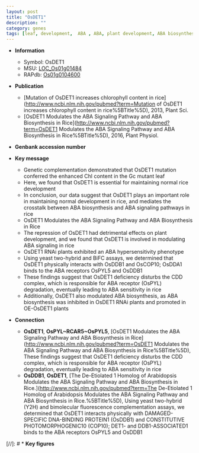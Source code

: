 ```yaml
---
layout: post
title: "OsDET1"
description: ""
category: genes
tags: [leaf, development,  ABA , ABA, plant development, ABA biosynthesis]
---
```


* **Information**  
    + Symbol: OsDET1  
    + MSU: [LOC_Os01g01484](http://rice.uga.edu/cgi-bin/ORF_infopage.cgi?orf=LOC_Os01g01484)  
    + RAPdb: [Os01g0104600](http://rapdb.dna.affrc.go.jp/viewer/gbrowse_details/irgsp1?name=Os01g0104600)  

* **Publication**  
    + [Mutation of OsDET1 increases chlorophyll content in rice](http://www.ncbi.nlm.nih.gov/pubmed?term=Mutation of OsDET1 increases chlorophyll content in rice%5BTitle%5D), 2013, Plant Sci.
    + [OsDET1 Modulates the ABA Signaling Pathway and ABA Biosynthesis in Rice](http://www.ncbi.nlm.nih.gov/pubmed?term=OsDET1 Modulates the ABA Signaling Pathway and ABA Biosynthesis in Rice%5BTitle%5D), 2016, Plant Physiol.

* **Genbank accession number**  

* **Key message**  
    + Genetic complementation demonstrated that OsDET1 mutation conferred the enhanced Chl content in the Gc mutant leaf
    + Here, we found that OsDET1 is essential for maintaining normal rice development
    + In conclusion, our data suggest that OsDET1 plays an important role in maintaining normal development in rice, and mediates the crosstalk between ABA biosynthesis and ABA signaling pathways in rice
    + OsDET1 Modulates the ABA Signaling Pathway and ABA Biosynthesis in Rice
    + The repression of OsDET1 had detrimental effects on plant development, and we found that OsDET1 is involved in modulating ABA signaling in rice
    + OsDET1 RNAi plants exhibited an ABA hypersensitivity phenotype
    + Using yeast two-hybrid and BiFC assays, we determined that OsDET1 physically interacts with OsDDB1 and OsCOP10; OsDDA1 binds to the ABA receptors OsPYL5 and OsDDB1
    + These findings suggest that OsDET1 deficiency disturbs the CDD complex, which is responsible for ABA receptor (OsPYL) degradation, eventually leading to ABA sensitivity in rice
    + Additionally, OsDET1 also modulated ABA biosynthesis, as ABA biosynthesis was inhibited in OsDET1 RNAi plants and promoted in OE-OsDET1 plants

* **Connection**  
    + __OsDET1__, __OsPYL~RCAR5~OsPYL5__, [OsDET1 Modulates the ABA Signaling Pathway and ABA Biosynthesis in Rice](http://www.ncbi.nlm.nih.gov/pubmed?term=OsDET1 Modulates the ABA Signaling Pathway and ABA Biosynthesis in Rice%5BTitle%5D), These findings suggest that OsDET1 deficiency disturbs the CDD complex, which is responsible for ABA receptor (OsPYL) degradation, eventually leading to ABA sensitivity in rice
    + __OsDDB1__, __OsDET1__, [The De-Etiolated 1 Homolog of Arabidopsis Modulates the ABA Signaling Pathway and ABA Biosynthesis in Rice.](http://www.ncbi.nlm.nih.gov/pubmed?term=The De-Etiolated 1 Homolog of Arabidopsis Modulates the ABA Signaling Pathway and ABA Biosynthesis in Rice.%5BTitle%5D), Using yeast two-hybrid (Y2H) and bimolecular fluorescence complementation assays, we determined that OsDET1 interacts physically with DAMAGED-SPECIFIC DNA-BINDING PROTEIN1 (OsDDB1) and CONSTITUTIVE PHOTOMORPHOGENIC10 (COP10); DET1- and DDB1-ASSOCIATED1 binds to the ABA receptors OsPYL5 and OsDDB1

[//]: # * **Key figures**  


